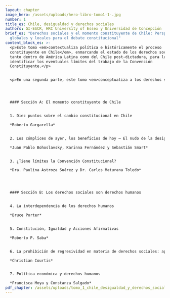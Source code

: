 ```yaml
---
layout: chapter
image_hero: /assets/uploads/hero-libro-tomo1-1-.jpg
number: 1
title_es: Chile, desigualdad y derechos sociales
authors: GI-ESCR, HRC University of Essex y Universidad de Concepción
brief_es: "Derechos sociales y el momento constituyente de Chile: Perspectivas
  globales y locales para el debate constitucional"
content_block_es: >-
  <p>Este tomo <em>contextualiza política e históricamente el proceso
  constituyente en Chile</em>, enmarcando el estado de los derechos sociales
  tanto dentro de América Latina como del Chile post-dictadura, para luego
  identificar los eventuales límites del trabajo de la Convención
  Constituyente.</p>


  <p>En una segunda parte, este tomo <em>conceptualiza a los derechos sociales dentro de un espectro más amplio de los derechos humanos</em>, enfatizando la indivisibilidad e interdependencia que existe entre todos ellos (y por consiguiente desmitificando su comprensión como derechos de segunda generación) y la necesidad de adoptar medidas afirmativas en algunos casos para lograr la igualdad sustantiva. Además, esta sección resalta algunas particularidades de los derechos sociales como la posibilidad de implementación progresiva de aquellas partes de los derechos que no corresponden al contenido mínimo (de ejecución inmediata), la prohibición de regresividad en los sucesivas reformas que se orienten a garantizar derechos sociales y el rol fundamental que juega la política fiscal en la protección de estos derechos en el contexto constitucional.</p>




  #### Sección A: El momento constituyente de Chile


  1. Diez puntos sobre el cambio constitucional en Chile

  *Roberto Gargarella*


  2. Los cómplices de ayer, los beneficios de hoy – El nudo de la desigualdad impuesta por la dictadura.

  *Juan Pablo Bohoslavsky, Karinna Fernández y Sebastián Smart*


  3. ¿Tiene límites la Convención Constitucional?

  *Dra. Paulina Astroza Suárez y Dr. Carlos Maturana Toledo*




  #### Sección B: Los derechos sociales son derechos humanos


  4. La interdependencia de los derechos humanos

  *Bruce Porter*


  5. Constitución, Igualdad y Acciones Afirmativas

  *Roberto P. Saba*


  6. La prohibición de regresividad en materia de derechos sociales: apuntes introductorios

  *Christian Courtis*


  7. Política económica y derechos humanos

  *Francisca Moya y Constanza Salgado*
pdf_chapter: /assets/uploads/tomo_1_chile_desigualdad_y_derechos_sociales.pdf
---
```


